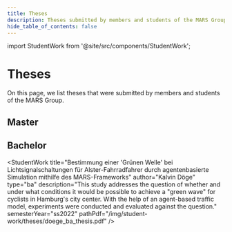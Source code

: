 ```yaml
---
title: Theses
description: Theses submitted by members and students of the MARS Group
hide_table_of_contents: false
---
```

import StudentWork from '@site/src/components/StudentWork';

# Theses

On this page, we list theses that were submitted by members and students of the MARS Group.

## Master

## Bachelor

<!-- StudentWork parameters for a thesis:
  title: The full title of the thesis
  author: The full name of the author
  description: The abstract of the thesis
  type: The type of the thesis ("ba", "ma", or "phd")
  semesterYear: The semester and year in which the thesis was submitted (e.g., "ws2023" or "ss2023")
  pathPdf: The path to the PDF file of the thesis (/img/student-work/theses/<filename>.pdf)
-->

<StudentWork
  title="Comparing Theories of Human Behaviour by Implementing them in MARS Agents: An Interdisciplinary Approach Based on the HuB-CC Framework"
  author="Nima Ahmady-Moghaddam"
  type="ba"
  description="This thesis is concerned with the implementation of theories of human behavior as well as an agent architecture informed by domain expertise in an agent-based model written in MARS. A conceptual modeling framework called HuB-CC was used to identify, classify, and select the theories. The modeling approach was developed in an interdisciplinary exchange with the authors of the HuB-CC framework. The model results as well as the quality of the designed architecture are analyzed and potential avenues of further inquiry are explored."
  semesterYear="ws2021"
  pathPdf="/img/student-work/theses/ahmady-moghaddam_ba_thesis.pdf"
/>

<StudentWork
  title="Bestimmung einer 'Grünen Welle' bei Lichtsignalschaltungen für Alster-Fahrradfahrer durch agentenbasierte Simulation mithilfe des MARS-Frameworks"
  author="Kalvin Döge"
  type="ba"
  description="This study addresses the question of whether and under what conditions it would be possible to achieve a "green wave" for cyclists in Hamburg's city center. With the help of an agent-based traffic model, experiments were conducted and evaluated against the question."
  semesterYear="ss2022"
  pathPdf="/img/student-work/theses/doege_ba_thesis.pdf"
/>
